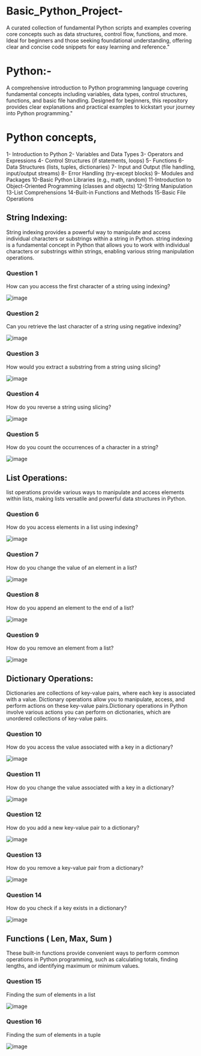 # Basic_Python_Project-
A curated collection of fundamental Python scripts and examples covering core concepts such as data structures, control flow, functions, and more. Ideal for beginners and those seeking foundational understanding, offering clear and concise code snippets for easy learning and reference."
# Python:- 
A comprehensive introduction to Python programming language covering fundamental concepts including variables, data types, control structures, functions, and basic file handling. Designed for beginners, this repository provides clear explanations and practical examples to kickstart your journey into Python programming."
# Python concepts, 
1- Introduction to Python
2- Variables and Data Types
3- Operators and Expressions
4- Control Structures (if statements, loops)
5- Functions
6- Data Structures (lists, tuples, dictionaries)
7- Input and Output (file handling, input/output streams)
8- Error Handling (try-except blocks)
9- Modules and Packages
10-Basic Python Libraries (e.g., math, random)
11-Introduction to Object-Oriented Programming (classes and objects)
12-String Manipulation
13-List Comprehensions
14-Built-in Functions and Methods
15-Basic File Operations

## String Indexing:
String indexing provides a powerful way to manipulate and access individual characters or substrings within a string in 
Python. string indexing is a fundamental concept in Python that allows you to work with individual characters or substrings
within strings, enabling various string manipulation operations.

### Question 1 
How can you access the first character of a string using indexing?

![image](https://github.com/Himanshu2112000/Basic_Python_Project-/assets/164239242/4bb25948-7acb-428a-b241-433b9ce8001c)

### Question 2
Can you retrieve the last character of a string using negative indexing?

![image](https://github.com/Himanshu2112000/Basic_Python_Project-/assets/164239242/309dfdb4-d085-4456-affc-f5e3c220838b)

### Question 3
How would you extract a substring from a string using slicing?

![image](https://github.com/Himanshu2112000/Basic_Python_Project-/assets/164239242/709e4103-dc24-40a2-8441-2b1499f59b23)

### Question 4 
How do you reverse a string using slicing?

![image](https://github.com/Himanshu2112000/Basic_Python_Project-/assets/164239242/4703b0d0-9e78-4b16-90cf-1cba28f4d555)

### Question 5
How do you count the occurrences of a character in a string?

![image](https://github.com/Himanshu2112000/Basic_Python_Project-/assets/164239242/a24d2040-fc6a-49fe-8757-5a15deb1a7b3)

## List Operations:
list operations provide various ways to manipulate and access elements within lists, making lists versatile and powerful data structures in Python.

### Question 6 
 How do you access elements in a list using indexing?
 
 ![image](https://github.com/Himanshu2112000/Basic_Python_Project-/assets/164239242/03301353-7f7a-419d-a369-329793e56298)

 ### Question 7 
 How do you change the value of an element in a list?

 ![image](https://github.com/Himanshu2112000/Basic_Python_Project-/assets/164239242/0a01edc5-2142-4cb9-a974-c33bea80dc48)

 ### Question 8 
 How do you append an element to the end of a list?
 
![image](https://github.com/Himanshu2112000/Basic_Python_Project-/assets/164239242/f68114d2-9a68-4029-9d2e-3fefe7973c7e)

### Question 9 
How do you remove an element from a list?

![image](https://github.com/Himanshu2112000/Basic_Python_Project-/assets/164239242/bc6cb8bc-0796-443d-8267-e8aa3a4961d4)

## Dictionary Operations:
Dictionaries are collections of key-value pairs, where each key is associated with a value. Dictionary operations allow you to manipulate, access, and perform actions on these key-value pairs.Dictionary operations in Python involve various actions you can perform on dictionaries, which are unordered collections of key-value pairs.

### Question 10
How do you access the value associated with a key in a dictionary?

![image](https://github.com/Himanshu2112000/Basic_Python_Project-/assets/164239242/798f0b27-0fe9-404b-8434-0204bf02453b)

### Question 11
How do you change the value associated with a key in a dictionary?

![image](https://github.com/Himanshu2112000/Basic_Python_Project-/assets/164239242/4a9b8c74-b7a7-4127-adaf-17e287331b60)

### Question 12
How do you add a new key-value pair to a dictionary?

![image](https://github.com/Himanshu2112000/Basic_Python_Project-/assets/164239242/fe63491d-8a48-4b2f-a31f-b5a291655341)

### Question 13
How do you remove a key-value pair from a dictionary?

![image](https://github.com/Himanshu2112000/Basic_Python_Project-/assets/164239242/75fd8958-b212-441c-be54-2fdce8dd3cf8)

### Question 14
How do you check if a key exists in a dictionary?

![image](https://github.com/Himanshu2112000/Basic_Python_Project-/assets/164239242/58777fa5-7d3e-4576-bd28-a6109a97c4f6)

## Functions ( Len, Max, Sum )
These built-in functions provide convenient ways to perform common operations in Python programming, such as calculating totals, finding lengths, and identifying maximum or minimum values.

### Question 15 
Finding the sum of elements in a list

![image](https://github.com/Himanshu2112000/Basic_Python_Project-/assets/164239242/51252000-cc53-4791-acb0-3fdb9e3a0112)

### Question 16
Finding the sum of elements in a tuple

![image](https://github.com/Himanshu2112000/Basic_Python_Project-/assets/164239242/0d8d2ca3-7851-434c-bf2e-4591d7efc271)




















